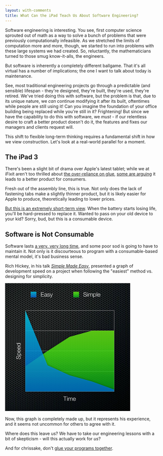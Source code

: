 ```yaml
---
layout: with-comments
title: What Can the iPad Teach Us About Software Engineering?
---
```


Software engineering is interesting.  You see, first computer science sprouted
out of math as a way to solve a bunch of problems that were previously
computationally infeasible.  As we stretched the limits of computation more and
more, though, we started to run into problems with these large systems we had
created.  So, reluctantly, the mathematicians turned to those smug
know-it-alls, the engineers.

But software is inherently a completely different ballgame.  That it's all
virtual has a number of implications; the one I want to talk about today is
maintenance.

See, most traditional engineering projects go through a predictable (and
sensible) lifespan - they're designed, they're built, they're used, they're
retired.  We've tried doing this with software, but the problem is that, due to
its unique nature, we *can* continue modifying it after its built, oftentimes
while people are still using it!  Can you imagine the foundation of your office
building being replaced while you're still in it?  Frightening!  But since we
have the capability to do this with software, we *must* - if our relentless
desire to craft a better product doesn't do it, the features and fixes our
managers and clients request will.

This shift to flexible long-term thinking requires a fundamental shift in how
we view construction.  Let's look at a real-world parallel for a moment.

## The iPad 3

There's been a slight bit of drama over Apple's latest tablet; while we at
iFixit aren't too thrilled about [the over-reliance on glue][0], [some are
arguing][1] it leads to a better product for consumers.

[0]: http://ifixit.org/1863/three-ways-we-hoped-the-ipad-would-be-better-but-wasnt/
[1]: http://techcrunch.com/2012/03/19/should-apple-make-the-ipad-user-serviceable-nope-thats-anti-consumer/

Fresh out of the assembly line, this is true.  Not only does the lack of
fastening tabs make a slightly thinner product, but it is likely easier for
Apple to produce, theoretically leading to lower prices.

[But this is an extremely short-term view][2].  When the battery starts losing
life, you'll be hard-pressed to replace it.  Wanted to pass on your old device
to your kid?  Sorry, bud, but this is a consumable device.

[2]: http://ifixit.org/1927/techcrunch-is-full-of-it-repair-is-exactly-what-consumers-need/

## Software is Not Consumable

Software lasts [a very, very long time][3], and some poor sod is going to have
to maintain it.  Not only is it discourteous to program with a consumable-based
mental model, it's bad business sense.

[3]: http://seeker.dice.com/jobsearch/results/US/Cobol-Developer

Rich Hickey, in his talk [*Simple Made Easy*][4], presented a graph of
development speed on a project when following the "easiest" method vs.
designing for simplicity.

[4]: http://www.infoq.com/presentations/Simple-Made-Easy

![](/media/images/posts/2012-03-30-what-can-the-ipad-teach-us-about-software-engineering/easy-vs-simple.png)

Now, this graph is completely made up, but it represents his experience, and it
seems not uncommon for others to agree with it.

Where does this leave us?  We have to take our engineering lessons with a bit
of skepticism - will this actually work for *us*?

And for chrissake, don't [glue your programs together][5].

<object data="http://www.youtube.com/v/BgjeCn901Iw?version=3&hl=en_US"
type="application/x-shockwave-flash" width="650" height="409"></object>

[5]: http://en.wikipedia.org/wiki/Coupling_(computer_science)

